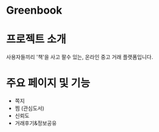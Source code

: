 # Greenbook
# 프로젝트 소개
사용자들끼리 '책'을 사고 팔수 있는, 온라인 중고 거래 플랫폼입니다.
# 주요 페이지 및 기능
- 쪽지
- 찜 (관심도서)
- 신뢰도
- 거래후기&정보공유
